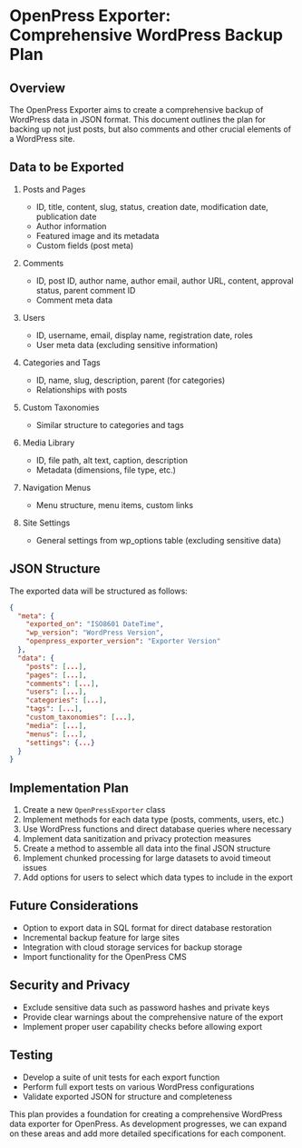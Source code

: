 # OpenPress Exporter: Comprehensive WordPress Backup Plan

## Overview

The OpenPress Exporter aims to create a comprehensive backup of WordPress data in JSON format. This document outlines the plan for backing up not just posts, but also comments and other crucial elements of a WordPress site.

## Data to be Exported

1. Posts and Pages
   - ID, title, content, slug, status, creation date, modification date, publication date
   - Author information
   - Featured image and its metadata
   - Custom fields (post meta)

2. Comments
   - ID, post ID, author name, author email, author URL, content, approval status, parent comment ID
   - Comment meta data

3. Users
   - ID, username, email, display name, registration date, roles
   - User meta data (excluding sensitive information)

4. Categories and Tags
   - ID, name, slug, description, parent (for categories)
   - Relationships with posts

5. Custom Taxonomies
   - Similar structure to categories and tags

6. Media Library
   - ID, file path, alt text, caption, description
   - Metadata (dimensions, file type, etc.)

7. Navigation Menus
   - Menu structure, menu items, custom links

8. Site Settings
   - General settings from wp_options table (excluding sensitive data)

## JSON Structure

The exported data will be structured as follows:

```json
{
  "meta": {
    "exported_on": "ISO8601 DateTime",
    "wp_version": "WordPress Version",
    "openpress_exporter_version": "Exporter Version"
  },
  "data": {
    "posts": [...],
    "pages": [...],
    "comments": [...],
    "users": [...],
    "categories": [...],
    "tags": [...],
    "custom_taxonomies": [...],
    "media": [...],
    "menus": [...],
    "settings": {...}
  }
}
```

## Implementation Plan

1. Create a new `OpenPressExporter` class
2. Implement methods for each data type (posts, comments, users, etc.)
3. Use WordPress functions and direct database queries where necessary
4. Implement data sanitization and privacy protection measures
5. Create a method to assemble all data into the final JSON structure
6. Implement chunked processing for large datasets to avoid timeout issues
7. Add options for users to select which data types to include in the export

## Future Considerations

- Option to export data in SQL format for direct database restoration
- Incremental backup feature for large sites
- Integration with cloud storage services for backup storage
- Import functionality for the OpenPress CMS

## Security and Privacy

- Exclude sensitive data such as password hashes and private keys
- Provide clear warnings about the comprehensive nature of the export
- Implement proper user capability checks before allowing export

## Testing

- Develop a suite of unit tests for each export function
- Perform full export tests on various WordPress configurations
- Validate exported JSON for structure and completeness

This plan provides a foundation for creating a comprehensive WordPress data exporter for OpenPress. As development progresses, we can expand on these areas and add more detailed specifications for each component.